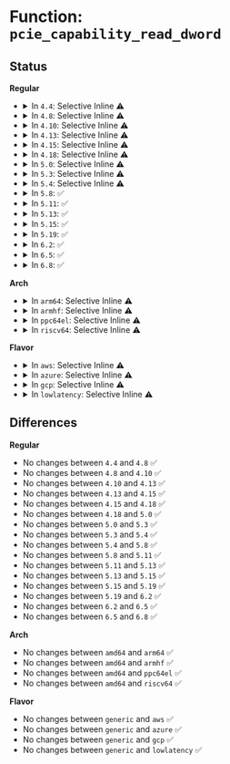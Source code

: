 # Function: <code>pcie_capability_read_dword</code>

## Status
<b>Regular</b>
<ul>
<li>
<details>
<summary>In <code>4.4</code>: Selective Inline ⚠️</summary>

```c
int pcie_capability_read_dword(struct pci_dev *dev, int pos, u32 *val);
```

**Collision:** Unique Global

**Inline:** Selective

**Transformation:** False

**Instances:**

```
In drivers/pci/access.c (ffffffff8142e530)
Location: drivers/pci/access.c:684
Inline: True
Direct callers:
  - drivers/pci/access.c:pcie_capability_clear_and_set_dword
  - drivers/pci/probe.c:pci_setup_device
  - drivers/pci/probe.c:pci_add_new_bus
  - drivers/pci/pci.c:pci_configure_ari
  - drivers/pci/pcie/aspm.c:pcie_get_aspm_reg
  - drivers/pci/pcie/aspm.c:pcie_aspm_init_link_state
  - drivers/pci/pcie/aspm.c:pcie_aspm_init_link_state
  - drivers/pci/pcie/aspm.c:pcie_aspm_init_link_state
  - drivers/pci/pcie/portdrv_core.c:pcie_port_device_register
  - drivers/pci/pcie/pme.c:pcie_pme_irq
  - drivers/pci/pcie/pme.c:pcie_pme_work_fn
  - drivers/pci/hotplug/pciehp_hpc.c:pcie_init
  - drivers/pci/hotplug/pciehp_hpc.c:pcie_init
  - drivers/pci/hotplug/acpiphp_glue.c:acpiphp_add_context
```
**Symbols:**

```
ffffffff8142e530-ffffffff8142e5c6: pcie_capability_read_dword (STB_GLOBAL)
```
</details>
</li>
<li>
<details>
<summary>In <code>4.8</code>: Selective Inline ⚠️</summary>

```c
int pcie_capability_read_dword(struct pci_dev *dev, int pos, u32 *val);
```

**Collision:** Unique Global

**Inline:** Selective

**Transformation:** False

**Instances:**

```
In drivers/pci/access.c (ffffffff81479af0)
Location: drivers/pci/access.c:795
Inline: True
Direct callers:
  - drivers/pci/access.c:pcie_capability_clear_and_set_dword
  - drivers/pci/probe.c:pci_setup_device
  - drivers/pci/probe.c:pci_add_new_bus
  - drivers/pci/pci.c:pci_configure_ari
  - drivers/pci/pcie/aspm.c:pcie_aspm_init_link_state
  - drivers/pci/pcie/aspm.c:pcie_aspm_init_link_state
  - drivers/pci/pcie/aspm.c:pcie_aspm_init_link_state
  - drivers/pci/pcie/aspm.c:pcie_get_aspm_reg
  - drivers/pci/pcie/pme.c:pcie_pme_irq
  - drivers/pci/pcie/pme.c:pcie_pme_work_fn
  - drivers/pci/hotplug/pciehp_hpc.c:pcie_init
  - drivers/pci/hotplug/pciehp_hpc.c:pcie_init
  - drivers/pci/hotplug/acpiphp_glue.c:acpiphp_add_context
```
**Symbols:**

```
ffffffff81479af0-ffffffff81479b89: pcie_capability_read_dword (STB_GLOBAL)
```
</details>
</li>
<li>
<details>
<summary>In <code>4.10</code>: Selective Inline ⚠️</summary>

```c
int pcie_capability_read_dword(struct pci_dev *dev, int pos, u32 *val);
```

**Collision:** Unique Global

**Inline:** Selective

**Transformation:** False

**Instances:**

```
In drivers/pci/access.c (ffffffff8149af80)
Location: drivers/pci/access.c:807
Inline: True
Direct callers:
  - drivers/pci/access.c:pcie_capability_clear_and_set_dword
  - drivers/pci/probe.c:pci_setup_device
  - drivers/pci/probe.c:pci_add_new_bus
  - drivers/pci/pci.c:pci_configure_ari
  - drivers/pci/pcie/aspm.c:pcie_aspm_init_link_state
  - drivers/pci/pcie/aspm.c:pcie_aspm_init_link_state
  - drivers/pci/pcie/aspm.c:pcie_aspm_init_link_state
  - drivers/pci/pcie/aspm.c:pcie_get_aspm_reg
  - drivers/pci/pcie/pme.c:pcie_pme_irq
  - drivers/pci/pcie/pme.c:pcie_pme_work_fn
  - drivers/pci/hotplug/pciehp_hpc.c:pcie_init
  - drivers/pci/hotplug/pciehp_hpc.c:pcie_init
```
**Symbols:**

```
ffffffff8149af80-ffffffff8149b019: pcie_capability_read_dword (STB_GLOBAL)
```
</details>
</li>
<li>
<details>
<summary>In <code>4.13</code>: Selective Inline ⚠️</summary>

```c
int pcie_capability_read_dword(struct pci_dev *dev, int pos, u32 *val);
```

**Collision:** Unique Global

**Inline:** Selective

**Transformation:** False

**Instances:**

```
In drivers/pci/access.c (ffffffff814a4d40)
Location: drivers/pci/access.c:817
Inline: True
Direct callers:
  - drivers/pci/access.c:pcie_capability_clear_and_set_dword
  - drivers/pci/probe.c:pci_configure_device
  - drivers/pci/probe.c:pci_setup_device
  - drivers/pci/probe.c:pci_add_new_bus
  - drivers/pci/pci.c:pci_configure_ari
  - drivers/pci/pci-sysfs.c:max_link_width_show
  - drivers/pci/pci-sysfs.c:max_link_speed_show
  - drivers/pci/pcie/aspm.c:pcie_aspm_init_link_state
  - drivers/pci/pcie/aspm.c:pcie_aspm_init_link_state
  - drivers/pci/pcie/aspm.c:pcie_aspm_init_link_state
  - drivers/pci/pcie/aspm.c:pcie_get_aspm_reg
  - drivers/pci/pcie/pme.c:pcie_pme_irq
  - drivers/pci/pcie/pme.c:pcie_pme_work_fn
  - drivers/pci/hotplug/pciehp_hpc.c:pcie_init
  - drivers/pci/hotplug/pciehp_hpc.c:pcie_init
```
**Symbols:**

```
ffffffff814a4d40-ffffffff814a4df4: pcie_capability_read_dword (STB_GLOBAL)
```
</details>
</li>
<li>
<details>
<summary>In <code>4.15</code>: Selective Inline ⚠️</summary>

```c
int pcie_capability_read_dword(struct pci_dev *dev, int pos, u32 *val);
```

**Collision:** Unique Global

**Inline:** Selective

**Transformation:** False

**Instances:**

```
In drivers/pci/access.c (ffffffff814e3b20)
Location: drivers/pci/access.c:817
Inline: True
Direct callers:
  - drivers/pci/access.c:pcie_capability_clear_and_set_dword
  - drivers/pci/probe.c:pci_configure_device
  - drivers/pci/probe.c:pci_setup_device
  - drivers/pci/probe.c:pci_add_new_bus
  - drivers/pci/pci.c:pci_configure_ari
  - drivers/pci/pci-sysfs.c:max_link_width_show
  - drivers/pci/pci-sysfs.c:max_link_speed_show
  - drivers/pci/pcie/aspm.c:pcie_aspm_init_link_state
  - drivers/pci/pcie/aspm.c:pcie_aspm_init_link_state
  - drivers/pci/pcie/aspm.c:pcie_aspm_init_link_state
  - drivers/pci/pcie/aspm.c:pcie_get_aspm_reg
  - drivers/pci/pcie/pme.c:pcie_pme_irq
  - drivers/pci/pcie/pme.c:pcie_pme_work_fn
  - drivers/pci/hotplug/pciehp_hpc.c:pcie_init
  - drivers/pci/hotplug/pciehp_hpc.c:pcie_init
```
**Symbols:**

```
ffffffff814e3b20-ffffffff814e3bd4: pcie_capability_read_dword (STB_GLOBAL)
```
</details>
</li>
<li>
<details>
<summary>In <code>4.18</code>: Selective Inline ⚠️</summary>

```c
int pcie_capability_read_dword(struct pci_dev *dev, int pos, u32 *val);
```

**Collision:** Unique Global

**Inline:** Selective

**Transformation:** False

**Instances:**

```
In drivers/pci/access.c (ffffffff81513530)
Location: drivers/pci/access.c:450
Inline: True
Direct callers:
  - drivers/pci/access.c:pcie_capability_clear_and_set_dword
  - drivers/pci/probe.c:pci_configure_device
  - drivers/pci/probe.c:pci_setup_device
  - drivers/pci/probe.c:pci_add_new_bus
  - drivers/pci/pci.c:pcie_bandwidth_capable
  - drivers/pci/pci.c:pci_probe_reset_function
  - drivers/pci/pci.c:pci_enable_atomic_ops_to_root
  - drivers/pci/pci.c:pci_enable_atomic_ops_to_root
  - drivers/pci/pci.c:pci_configure_ari
  - drivers/pci/pcie/aspm.c:pcie_aspm_init_link_state
  - drivers/pci/pcie/aspm.c:pcie_aspm_init_link_state
  - drivers/pci/pcie/aspm.c:pcie_aspm_init_link_state
  - drivers/pci/pcie/aspm.c:pcie_get_aspm_reg
  - drivers/pci/pcie/pme.c:pcie_pme_irq
  - drivers/pci/pcie/pme.c:pcie_pme_work_fn
  - drivers/pci/hotplug/pciehp_hpc.c:pcie_init
  - drivers/pci/hotplug/pciehp_hpc.c:pcie_init
  - drivers/pci/pci-acpi.c:pciehp_is_native
```
**Symbols:**

```
ffffffff81513530-ffffffff815135cf: pcie_capability_read_dword (STB_GLOBAL)
```
</details>
</li>
<li>
<details>
<summary>In <code>5.0</code>: Selective Inline ⚠️</summary>

```c
int pcie_capability_read_dword(struct pci_dev *dev, int pos, u32 *val);
```

**Collision:** Unique Global

**Inline:** Selective

**Transformation:** False

**Instances:**

```
In drivers/pci/access.c (ffffffff81528c70)
Location: drivers/pci/access.c:450
Inline: True
Direct callers:
  - drivers/pci/access.c:pcie_capability_clear_and_set_dword
  - drivers/pci/probe.c:pci_configure_device
  - drivers/pci/probe.c:pci_configure_device
  - drivers/pci/probe.c:pci_configure_device
  - drivers/pci/probe.c:pci_setup_device
  - drivers/pci/probe.c:pci_add_new_bus
  - drivers/pci/pci.c:pcie_bandwidth_capable
  - drivers/pci/pci.c:pci_enable_atomic_ops_to_root
  - drivers/pci/pci.c:pci_enable_atomic_ops_to_root
  - drivers/pci/pci.c:pci_configure_ari
  - drivers/pci/pci-acpi.c:pciehp_is_native
  - drivers/pci/pcie/aspm.c:pcie_aspm_init_link_state
  - drivers/pci/pcie/aspm.c:pcie_aspm_init_link_state
  - drivers/pci/pcie/aspm.c:pcie_aspm_init_link_state
  - drivers/pci/pcie/aspm.c:pcie_get_aspm_reg
  - drivers/pci/pcie/pme.c:pcie_pme_irq
  - drivers/pci/pcie/pme.c:pcie_pme_work_fn
  - drivers/pci/hotplug/pciehp_hpc.c:pcie_init
  - drivers/pci/hotplug/pciehp_hpc.c:pcie_init
```
**Symbols:**

```
ffffffff81528c70-ffffffff81528d2e: pcie_capability_read_dword (STB_GLOBAL)
```
</details>
</li>
<li>
<details>
<summary>In <code>5.3</code>: Selective Inline ⚠️</summary>

```c
int pcie_capability_read_dword(struct pci_dev *dev, int pos, u32 *val);
```

**Collision:** Unique Global

**Inline:** Selective

**Transformation:** False

**Instances:**

```
In drivers/pci/access.c (ffffffff81557d20)
Location: drivers/pci/access.c:450
Inline: True
Direct callers:
  - drivers/pci/access.c:pcie_capability_clear_and_set_dword
  - drivers/pci/probe.c:pci_configure_device
  - drivers/pci/probe.c:pci_configure_device
  - drivers/pci/probe.c:pci_configure_device
  - drivers/pci/probe.c:pci_setup_device
  - drivers/pci/probe.c:pci_add_new_bus
  - drivers/pci/pci.c:pcie_bandwidth_capable
  - drivers/pci/pci.c:pci_enable_atomic_ops_to_root
  - drivers/pci/pci.c:pci_enable_atomic_ops_to_root
  - drivers/pci/pci.c:pci_configure_ari
  - drivers/pci/pci-acpi.c:pciehp_is_native
  - drivers/pci/pcie/aspm.c:pcie_aspm_init_link_state
  - drivers/pci/pcie/aspm.c:pcie_aspm_init_link_state
  - drivers/pci/pcie/aspm.c:pcie_aspm_cap_init
  - drivers/pci/pcie/aspm.c:pcie_get_aspm_reg
  - drivers/pci/pcie/pme.c:pcie_pme_irq
  - drivers/pci/pcie/pme.c:pcie_pme_work_fn
  - drivers/pci/hotplug/pciehp_hpc.c:pcie_init
  - drivers/pci/hotplug/pciehp_hpc.c:pcie_init
```
**Symbols:**

```
ffffffff81557d20-ffffffff81557ddd: pcie_capability_read_dword (STB_GLOBAL)
```
</details>
</li>
<li>
<details>
<summary>In <code>5.4</code>: Selective Inline ⚠️</summary>

```c
int pcie_capability_read_dword(struct pci_dev *dev, int pos, u32 *val);
```

**Collision:** Unique Global

**Inline:** Selective

**Transformation:** False

**Instances:**

```
In drivers/pci/access.c (ffffffff81579330)
Location: drivers/pci/access.c:441
Inline: True
Direct callers:
  - drivers/pci/access.c:pcie_capability_clear_and_set_dword
  - drivers/pci/probe.c:pci_configure_device
  - drivers/pci/probe.c:pci_configure_device
  - drivers/pci/probe.c:pci_configure_device
  - drivers/pci/probe.c:pci_setup_device
  - drivers/pci/probe.c:pci_add_new_bus
  - drivers/pci/pci.c:pcie_bandwidth_capable
  - drivers/pci/pci.c:pci_enable_atomic_ops_to_root
  - drivers/pci/pci.c:pci_enable_atomic_ops_to_root
  - drivers/pci/pci.c:pci_configure_ari
  - drivers/pci/pci-acpi.c:pciehp_is_native
  - drivers/pci/pcie/aspm.c:pcie_aspm_init_link_state
  - drivers/pci/pcie/aspm.c:pcie_aspm_init_link_state
  - drivers/pci/pcie/aspm.c:pcie_aspm_cap_init
  - drivers/pci/pcie/aspm.c:pcie_get_aspm_reg
  - drivers/pci/pcie/pme.c:pcie_pme_irq
  - drivers/pci/pcie/pme.c:pcie_pme_work_fn
  - drivers/pci/hotplug/pciehp_hpc.c:pcie_init
  - drivers/pci/hotplug/pciehp_hpc.c:pcie_init
```
**Symbols:**

```
ffffffff81579330-ffffffff815793ed: pcie_capability_read_dword (STB_GLOBAL)
```
</details>
</li>
<li>
<details>
<summary>In <code>5.8</code>: ✅</summary>

```c
int pcie_capability_read_dword(struct pci_dev *dev, int pos, u32 *val);
```

**Collision:** Unique Global

**Inline:** No

**Transformation:** False

**Instances:**

```
In drivers/pci/access.c (ffffffff8161e400)
Location: drivers/pci/access.c:437
Inline: False
Direct callers:
  - drivers/pci/access.c:pcie_capability_clear_and_set_dword
  - drivers/pci/probe.c:pci_configure_device
  - drivers/pci/probe.c:pci_configure_device
  - drivers/pci/probe.c:pci_configure_ltr
  - drivers/pci/probe.c:pci_configure_ltr
  - drivers/pci/probe.c:pci_setup_device
  - drivers/pci/probe.c:pci_set_bus_speed
  - drivers/pci/pci.c:pcie_bandwidth_capable
  - drivers/pci/pci.c:pcie_get_speed_cap
  - drivers/pci/pci.c:pcie_get_speed_cap
  - drivers/pci/pci.c:pci_probe_reset_function
  - drivers/pci/pci.c:pci_enable_atomic_ops_to_root
  - drivers/pci/pci.c:pci_enable_atomic_ops_to_root
  - drivers/pci/pci.c:pci_configure_ari
  - drivers/pci/pcie/aspm.c:pcie_aspm_init_link_state
  - drivers/pci/pcie/aspm.c:pcie_aspm_init_link_state
  - drivers/pci/pcie/aspm.c:pcie_aspm_cap_init
  - drivers/pci/pcie/aspm.c:pcie_get_aspm_reg
  - drivers/pci/pcie/pme.c:pcie_pme_irq
  - drivers/pci/pcie/pme.c:pcie_pme_work_fn
  - drivers/pci/pci-acpi.c:pciehp_is_native
  - drivers/pci/hotplug/pciehp_hpc.c:pcie_init
  - drivers/pci/hotplug/pciehp_hpc.c:pcie_init
  - drivers/pci/hotplug/pciehp_hpc.c:pcie_init
```
**Symbols:**

```
ffffffff8161e400-ffffffff8161e4b9: pcie_capability_read_dword (STB_GLOBAL)
```
</details>
</li>
<li>
<details>
<summary>In <code>5.11</code>: ✅</summary>

```c
int pcie_capability_read_dword(struct pci_dev *dev, int pos, u32 *val);
```

**Collision:** Unique Global

**Inline:** No

**Transformation:** False

**Instances:**

```
In drivers/pci/access.c (ffffffff81644c20)
Location: drivers/pci/access.c:437
Inline: False
Direct callers:
  - drivers/pci/access.c:pcie_capability_clear_and_set_dword
  - drivers/pci/probe.c:pci_configure_device
  - drivers/pci/probe.c:pci_configure_device
  - drivers/pci/probe.c:pci_configure_ltr
  - drivers/pci/probe.c:pci_configure_ltr
  - drivers/pci/probe.c:pci_setup_device
  - drivers/pci/probe.c:pci_set_bus_speed
  - drivers/pci/pci.c:pcie_bandwidth_capable
  - drivers/pci/pci.c:pcie_get_speed_cap
  - drivers/pci/pci.c:pcie_get_speed_cap
  - drivers/pci/pci.c:pci_probe_reset_function
  - drivers/pci/pci.c:pci_enable_atomic_ops_to_root
  - drivers/pci/pci.c:pci_enable_atomic_ops_to_root
  - drivers/pci/pci.c:pci_configure_ari
  - drivers/pci/pcie/aspm.c:pcie_aspm_init_link_state
  - drivers/pci/pcie/aspm.c:pcie_aspm_init_link_state
  - drivers/pci/pcie/aspm.c:pcie_aspm_cap_init
  - drivers/pci/pcie/aspm.c:pcie_aspm_cap_init
  - drivers/pci/pcie/aspm.c:pcie_aspm_cap_init
  - drivers/pci/pcie/aspm.c:pcie_aspm_cap_init
  - drivers/pci/pcie/aspm.c:pcie_aspm_cap_init
  - drivers/pci/pcie/pme.c:pcie_pme_irq
  - drivers/pci/pcie/pme.c:pcie_pme_work_fn
  - drivers/pci/pci-acpi.c:pciehp_is_native
  - drivers/pci/hotplug/pciehp_hpc.c:pcie_init
  - drivers/pci/hotplug/pciehp_hpc.c:pcie_init
  - drivers/pci/hotplug/pciehp_hpc.c:pcie_init
```
**Symbols:**

```
ffffffff81644c20-ffffffff81644cdf: pcie_capability_read_dword (STB_GLOBAL)
```
</details>
</li>
<li>
<details>
<summary>In <code>5.13</code>: ✅</summary>

```c
int pcie_capability_read_dword(struct pci_dev *dev, int pos, u32 *val);
```

**Collision:** Unique Global

**Inline:** No

**Transformation:** False

**Instances:**

```
In drivers/pci/access.c (ffffffff816278c0)
Location: drivers/pci/access.c:437
Inline: False
Direct callers:
  - drivers/pci/access.c:pcie_capability_clear_and_set_dword
  - drivers/pci/probe.c:pci_configure_device
  - drivers/pci/probe.c:pci_configure_ltr
  - drivers/pci/probe.c:pci_configure_ltr
  - drivers/pci/probe.c:pci_setup_device
  - drivers/pci/probe.c:pci_set_bus_speed
  - drivers/pci/pci.c:pcie_bandwidth_capable
  - drivers/pci/pci.c:pcie_get_speed_cap
  - drivers/pci/pci.c:pcie_get_speed_cap
  - drivers/pci/pci.c:pci_probe_reset_function
  - drivers/pci/pci.c:pci_enable_atomic_ops_to_root
  - drivers/pci/pci.c:pci_enable_atomic_ops_to_root
  - drivers/pci/pci.c:pci_configure_ari
  - drivers/pci/pcie/aspm.c:pcie_aspm_init_link_state
  - drivers/pci/pcie/aspm.c:pcie_aspm_init_link_state
  - drivers/pci/pcie/aspm.c:pcie_aspm_cap_init
  - drivers/pci/pcie/aspm.c:pcie_aspm_cap_init
  - drivers/pci/pcie/aspm.c:pcie_aspm_cap_init
  - drivers/pci/pcie/aspm.c:pcie_aspm_cap_init
  - drivers/pci/pcie/aspm.c:pcie_aspm_cap_init
  - drivers/pci/pcie/pme.c:pcie_pme_irq
  - drivers/pci/pcie/pme.c:pcie_pme_work_fn
  - drivers/pci/pci-acpi.c:pciehp_is_native
  - drivers/pci/hotplug/pciehp_hpc.c:pcie_init
  - drivers/pci/hotplug/pciehp_hpc.c:pcie_init
  - drivers/pci/hotplug/pciehp_hpc.c:pcie_init
```
**Symbols:**

```
ffffffff816278c0-ffffffff8162797b: pcie_capability_read_dword (STB_GLOBAL)
```
</details>
</li>
<li>
<details>
<summary>In <code>5.15</code>: ✅</summary>

```c
int pcie_capability_read_dword(struct pci_dev *dev, int pos, u32 *val);
```

**Collision:** Unique Global

**Inline:** No

**Transformation:** False

**Instances:**

```
In drivers/pci/access.c (ffffffff816971c0)
Location: drivers/pci/access.c:437
Inline: False
Direct callers:
  - drivers/pci/access.c:pcie_capability_clear_and_set_dword
  - drivers/pci/probe.c:pci_configure_device
  - drivers/pci/probe.c:pci_configure_ltr
  - drivers/pci/probe.c:pci_configure_ltr
  - drivers/pci/probe.c:pci_setup_device
  - drivers/pci/probe.c:pci_set_bus_speed
  - drivers/pci/pci.c:pcie_bandwidth_capable
  - drivers/pci/pci.c:pcie_get_speed_cap
  - drivers/pci/pci.c:pcie_get_speed_cap
  - drivers/pci/pci.c:pci_enable_atomic_ops_to_root
  - drivers/pci/pci.c:pci_enable_atomic_ops_to_root
  - drivers/pci/pci.c:pci_configure_ari
  - drivers/pci/pci.c:pci_bridge_reconfigure_ltr
  - drivers/pci/pcie/portdrv_core.c:get_port_device_capability
  - drivers/pci/pcie/aspm.c:pcie_aspm_init_link_state
  - drivers/pci/pcie/aspm.c:pcie_aspm_init_link_state
  - drivers/pci/pcie/aspm.c:pcie_aspm_cap_init
  - drivers/pci/pcie/aspm.c:pcie_aspm_cap_init
  - drivers/pci/pcie/aspm.c:pcie_aspm_cap_init
  - drivers/pci/pcie/aspm.c:pcie_aspm_cap_init
  - drivers/pci/pcie/aspm.c:pcie_aspm_cap_init
  - drivers/pci/pcie/pme.c:pcie_pme_irq
  - drivers/pci/pcie/pme.c:pcie_pme_work_fn
  - drivers/pci/pci-acpi.c:pciehp_is_native
  - drivers/pci/hotplug/pciehp_hpc.c:pcie_init
  - drivers/pci/hotplug/pciehp_hpc.c:pcie_init
  - drivers/pci/hotplug/pciehp_hpc.c:pcie_init
```
**Symbols:**

```
ffffffff816971c0-ffffffff8169727b: pcie_capability_read_dword (STB_GLOBAL)
```
</details>
</li>
<li>
<details>
<summary>In <code>5.19</code>: ✅</summary>

```c
int pcie_capability_read_dword(struct pci_dev *dev, int pos, u32 *val);
```

**Collision:** Unique Global

**Inline:** No

**Transformation:** False

**Instances:**

```
In drivers/pci/access.c (ffffffff817b8960)
Location: drivers/pci/access.c:442
Inline: False
Direct callers:
  - drivers/pci/access.c:pcie_capability_clear_and_set_dword
  - drivers/pci/probe.c:pci_configure_device
  - drivers/pci/probe.c:pci_configure_ltr
  - drivers/pci/probe.c:pci_configure_ltr
  - drivers/pci/probe.c:pci_configure_extended_tags
  - drivers/pci/probe.c:pci_setup_device
  - drivers/pci/probe.c:pci_set_bus_speed
  - drivers/pci/pci.c:pcie_bandwidth_capable
  - drivers/pci/pci.c:pcie_get_speed_cap
  - drivers/pci/pci.c:pcie_get_speed_cap
  - drivers/pci/pci.c:pci_enable_atomic_ops_to_root
  - drivers/pci/pci.c:pci_enable_atomic_ops_to_root
  - drivers/pci/pci.c:pci_configure_ari
  - drivers/pci/pci.c:pci_bridge_reconfigure_ltr
  - drivers/pci/pcie/portdrv_core.c:get_port_device_capability
  - drivers/pci/pcie/aspm.c:pcie_aspm_init_link_state
  - drivers/pci/pcie/aspm.c:pcie_aspm_init_link_state
  - drivers/pci/pcie/aspm.c:pcie_aspm_cap_init
  - drivers/pci/pcie/aspm.c:pcie_aspm_cap_init
  - drivers/pci/pcie/aspm.c:pcie_aspm_cap_init
  - drivers/pci/pcie/aspm.c:pcie_aspm_cap_init
  - drivers/pci/pcie/aspm.c:pcie_aspm_check_latency
  - drivers/pci/pcie/aspm.c:pcie_aspm_check_latency
  - drivers/pci/pcie/pme.c:pcie_pme_irq
  - drivers/pci/pcie/pme.c:pcie_pme_work_fn
  - drivers/pci/pci-acpi.c:pciehp_is_native
  - drivers/pci/hotplug/pciehp_hpc.c:quirk_cmd_compl
  - drivers/pci/hotplug/pciehp_hpc.c:pcie_init
  - drivers/pci/hotplug/pciehp_hpc.c:pcie_init
  - drivers/pci/hotplug/pciehp_hpc.c:pcie_init
```
**Symbols:**

```
ffffffff817b8960-ffffffff817b8a2b: pcie_capability_read_dword (STB_GLOBAL)
```
</details>
</li>
<li>
<details>
<summary>In <code>6.2</code>: ✅</summary>

```c
int pcie_capability_read_dword(struct pci_dev *dev, int pos, u32 *val);
```

**Collision:** Unique Global

**Inline:** No

**Transformation:** False

**Instances:**

```
In drivers/pci/access.c (ffffffff818d33d0)
Location: drivers/pci/access.c:448
Inline: False
Direct callers:
  - drivers/pci/access.c:pcie_capability_clear_and_set_dword
  - drivers/pci/probe.c:pci_configure_device
  - drivers/pci/probe.c:pci_configure_ltr
  - drivers/pci/probe.c:pci_configure_ltr
  - drivers/pci/probe.c:pci_configure_extended_tags
  - drivers/pci/probe.c:pci_setup_device
  - drivers/pci/probe.c:pci_set_bus_speed
  - drivers/pci/pci.c:pcie_bandwidth_capable
  - drivers/pci/pci.c:pcie_get_speed_cap
  - drivers/pci/pci.c:pcie_get_speed_cap
  - drivers/pci/pci.c:pci_enable_atomic_ops_to_root
  - drivers/pci/pci.c:pci_enable_atomic_ops_to_root
  - drivers/pci/pci.c:pci_configure_ari
  - drivers/pci/pci.c:pci_bridge_reconfigure_ltr
  - drivers/pci/pcie/portdrv.c:get_port_device_capability
  - drivers/pci/pcie/aspm.c:pcie_aspm_init_link_state
  - drivers/pci/pcie/aspm.c:pcie_aspm_init_link_state
  - drivers/pci/pcie/aspm.c:pcie_aspm_cap_init
  - drivers/pci/pcie/aspm.c:pcie_aspm_cap_init
  - drivers/pci/pcie/aspm.c:pcie_aspm_cap_init
  - drivers/pci/pcie/aspm.c:pcie_aspm_cap_init
  - drivers/pci/pcie/aspm.c:pcie_aspm_check_latency
  - drivers/pci/pcie/aspm.c:pcie_aspm_check_latency
  - drivers/pci/pcie/pme.c:pcie_pme_irq
  - drivers/pci/pcie/pme.c:pcie_pme_work_fn
  - drivers/pci/pci-acpi.c:pciehp_is_native
  - drivers/pci/hotplug/pciehp_hpc.c:quirk_cmd_compl
  - drivers/pci/hotplug/pciehp_hpc.c:pcie_init
  - drivers/pci/hotplug/pciehp_hpc.c:pcie_init
  - drivers/pci/hotplug/pciehp_hpc.c:pcie_init
```
**Symbols:**

```
ffffffff818d33d0-ffffffff818d349b: pcie_capability_read_dword (STB_GLOBAL)
```
</details>
</li>
<li>
<details>
<summary>In <code>6.5</code>: ✅</summary>

```c
int pcie_capability_read_dword(struct pci_dev *dev, int pos, u32 *val);
```

**Collision:** Unique Global

**Inline:** No

**Transformation:** False

**Instances:**

```
In drivers/pci/access.c (ffffffff81916430)
Location: drivers/pci/access.c:448
Inline: False
Direct callers:
  - drivers/pci/access.c:pcie_capability_clear_and_set_dword
  - drivers/pci/probe.c:pci_configure_device
  - drivers/pci/probe.c:pci_configure_ltr
  - drivers/pci/probe.c:pci_configure_ltr
  - drivers/pci/probe.c:pci_configure_extended_tags
  - drivers/pci/probe.c:pci_setup_device
  - drivers/pci/probe.c:set_pcie_port_type
  - drivers/pci/probe.c:pci_set_bus_speed
  - drivers/pci/pci.c:pcie_bandwidth_capable
  - drivers/pci/pci.c:pcie_get_speed_cap
  - drivers/pci/pci.c:pcie_get_speed_cap
  - drivers/pci/pci.c:pci_enable_atomic_ops_to_root
  - drivers/pci/pci.c:pci_enable_atomic_ops_to_root
  - drivers/pci/pci.c:pci_configure_ari
  - drivers/pci/pci.c:pci_bridge_reconfigure_ltr
  - drivers/pci/pcie/portdrv.c:get_port_device_capability
  - drivers/pci/pcie/aspm.c:pcie_aspm_init_link_state
  - drivers/pci/pcie/aspm.c:pcie_aspm_init_link_state
  - drivers/pci/pcie/aspm.c:pcie_aspm_cap_init
  - drivers/pci/pcie/aspm.c:pcie_aspm_cap_init
  - drivers/pci/pcie/aspm.c:pcie_aspm_cap_init
  - drivers/pci/pcie/aspm.c:pcie_aspm_cap_init
  - drivers/pci/pcie/aspm.c:pcie_aspm_check_latency
  - drivers/pci/pcie/aspm.c:pcie_aspm_check_latency
  - drivers/pci/pcie/pme.c:pcie_pme_irq
  - drivers/pci/pcie/pme.c:pcie_pme_work_fn
  - drivers/pci/pci-acpi.c:pciehp_is_native
  - drivers/pci/quirks.c:pcie_failed_link_retrain
  - drivers/pci/hotplug/pciehp_hpc.c:quirk_cmd_compl
  - drivers/pci/hotplug/pciehp_hpc.c:pcie_init
  - drivers/pci/hotplug/pciehp_hpc.c:pcie_init
```
**Symbols:**

```
ffffffff81916430-ffffffff819164fe: pcie_capability_read_dword (STB_GLOBAL)
```
</details>
</li>
<li>
<details>
<summary>In <code>6.8</code>: ✅</summary>

```c
int pcie_capability_read_dword(struct pci_dev *dev, int pos, u32 *val);
```

**Collision:** Unique Global

**Inline:** No

**Transformation:** False

**Instances:**

```
In drivers/pci/access.c (ffffffff8195e460)
Location: drivers/pci/access.c:448
Inline: False
Direct callers:
  - drivers/pci/access.c:pcie_capability_clear_and_set_dword
  - drivers/pci/probe.c:pci_configure_device
  - drivers/pci/probe.c:pci_configure_ltr
  - drivers/pci/probe.c:pci_configure_ltr
  - drivers/pci/probe.c:pci_configure_extended_tags
  - drivers/pci/probe.c:pci_setup_device
  - drivers/pci/probe.c:set_pcie_port_type
  - drivers/pci/probe.c:pci_set_bus_speed
  - drivers/pci/pci.c:pcie_bandwidth_capable
  - drivers/pci/pci.c:pcie_get_speed_cap
  - drivers/pci/pci.c:pcie_get_speed_cap
  - drivers/pci/pci.c:pci_enable_atomic_ops_to_root
  - drivers/pci/pci.c:pci_enable_atomic_ops_to_root
  - drivers/pci/pci.c:pci_configure_ari
  - drivers/pci/pci.c:pci_bridge_reconfigure_ltr
  - drivers/pci/pcie/portdrv.c:get_port_device_capability
  - drivers/pci/pcie/aspm.c:pcie_aspm_init_link_state
  - drivers/pci/pcie/aspm.c:pcie_aspm_init_link_state
  - drivers/pci/pcie/aspm.c:pcie_aspm_cap_init
  - drivers/pci/pcie/aspm.c:pcie_aspm_cap_init
  - drivers/pci/pcie/aspm.c:pcie_aspm_cap_init
  - drivers/pci/pcie/aspm.c:pcie_aspm_cap_init
  - drivers/pci/pcie/aspm.c:pcie_aspm_check_latency
  - drivers/pci/pcie/aspm.c:pcie_aspm_check_latency
  - drivers/pci/pcie/pme.c:pcie_pme_irq
  - drivers/pci/pcie/pme.c:pcie_pme_work_fn
  - drivers/pci/pci-acpi.c:pciehp_is_native
  - drivers/pci/quirks.c:pcie_failed_link_retrain
  - drivers/pci/hotplug/pciehp_hpc.c:quirk_cmd_compl
  - drivers/pci/hotplug/pciehp_hpc.c:pcie_init
  - drivers/pci/hotplug/pciehp_hpc.c:pcie_init
```
**Symbols:**

```
ffffffff8195e460-ffffffff8195e52e: pcie_capability_read_dword (STB_GLOBAL)
```
</details>
</li>
</ul>
<b>Arch</b>
<ul>
<li>
<details>
<summary>In <code>arm64</code>: Selective Inline ⚠️</summary>

```c
int pcie_capability_read_dword(struct pci_dev *dev, int pos, u32 *val);
```

**Collision:** Unique Global

**Inline:** Selective

**Transformation:** False

**Instances:**

```
In drivers/pci/access.c (ffff8000106db3a8)
Location: drivers/pci/access.c:441
Inline: True
Direct callers:
  - drivers/pci/access.c:pcie_capability_clear_and_set_dword
  - drivers/pci/probe.c:pci_configure_device
  - drivers/pci/probe.c:pci_configure_device
  - drivers/pci/probe.c:pci_configure_device
  - drivers/pci/probe.c:pci_setup_device
  - drivers/pci/probe.c:pci_add_new_bus
  - drivers/pci/pci.c:pcie_bandwidth_capable
  - drivers/pci/pci.c:pci_enable_atomic_ops_to_root
  - drivers/pci/pci.c:pci_enable_atomic_ops_to_root
  - drivers/pci/pci.c:pci_configure_ari
  - drivers/pci/pci-acpi.c:pciehp_is_native
  - drivers/pci/pcie/aspm.c:pcie_aspm_init_link_state
  - drivers/pci/pcie/aspm.c:pcie_aspm_init_link_state
  - drivers/pci/pcie/aspm.c:pcie_aspm_cap_init
  - drivers/pci/pcie/aspm.c:pcie_get_aspm_reg
  - drivers/pci/pcie/pme.c:pcie_pme_irq
  - drivers/pci/pcie/pme.c:pcie_pme_work_fn
  - drivers/pci/hotplug/pciehp_hpc.c:pcie_init
  - drivers/pci/hotplug/pciehp_hpc.c:pcie_init
```
**Symbols:**

```
ffff8000106db3a8-ffff8000106db494: pcie_capability_read_dword (STB_GLOBAL)
```
</details>
</li>
<li>
<details>
<summary>In <code>armhf</code>: Selective Inline ⚠️</summary>

```c
int pcie_capability_read_dword(struct pci_dev *dev, int pos, u32 *val);
```

**Collision:** Unique Global

**Inline:** Selective

**Transformation:** False

**Instances:**

```
In drivers/pci/access.c (c0878048)
Location: drivers/pci/access.c:441
Inline: True
Direct callers:
  - drivers/pci/access.c:pcie_capability_clear_and_set_dword
  - drivers/pci/probe.c:pci_configure_device
  - drivers/pci/probe.c:pci_configure_device
  - drivers/pci/probe.c:pci_configure_device
  - drivers/pci/probe.c:pci_setup_device
  - drivers/pci/probe.c:pci_add_new_bus
  - drivers/pci/pci.c:pcie_bandwidth_capable
  - drivers/pci/pci.c:pci_enable_atomic_ops_to_root
  - drivers/pci/pci.c:pci_enable_atomic_ops_to_root
  - drivers/pci/pci.c:pci_configure_ari
  - drivers/pci/pcie/aspm.c:pcie_aspm_init_link_state
  - drivers/pci/pcie/aspm.c:pcie_aspm_init_link_state
  - drivers/pci/pcie/aspm.c:pcie_aspm_cap_init
  - drivers/pci/pcie/aspm.c:pcie_get_aspm_reg
  - drivers/pci/pcie/pme.c:pcie_pme_irq
  - drivers/pci/pcie/pme.c:pcie_pme_work_fn
```
**Symbols:**

```
c0878048-c0878114: pcie_capability_read_dword (STB_GLOBAL)
```
</details>
</li>
<li>
<details>
<summary>In <code>ppc64el</code>: Selective Inline ⚠️</summary>

```c
int pcie_capability_read_dword(struct pci_dev *dev, int pos, u32 *val);
```

**Collision:** Unique Global

**Inline:** Selective

**Transformation:** False

**Instances:**

```
In drivers/pci/access.c (c000000000852fe0)
Location: drivers/pci/access.c:441
Inline: True
Direct callers:
  - drivers/pci/access.c:pcie_capability_clear_and_set_dword
  - drivers/pci/probe.c:pci_device_add
  - drivers/pci/probe.c:pci_setup_device
  - drivers/pci/probe.c:pci_add_new_bus
  - drivers/pci/pci.c:pcie_bandwidth_capable
  - drivers/pci/pci.c:pci_enable_atomic_ops_to_root
  - drivers/pci/pci.c:pci_enable_atomic_ops_to_root
  - drivers/pci/pci.c:pci_configure_ari
```
**Symbols:**

```
c000000000852fe0-c000000000853138: pcie_capability_read_dword (STB_GLOBAL)
```
</details>
</li>
<li>
<details>
<summary>In <code>riscv64</code>: Selective Inline ⚠️</summary>

```c
int pcie_capability_read_dword(struct pci_dev *dev, int pos, u32 *val);
```

**Collision:** Unique Global

**Inline:** Selective

**Transformation:** False

**Instances:**

```
In drivers/pci/access.c (ffffffe0004b4154)
Location: drivers/pci/access.c:441
Inline: True
Direct callers:
  - drivers/pci/access.c:pcie_capability_clear_and_set_dword
  - drivers/pci/probe.c:pci_configure_device
  - drivers/pci/probe.c:pci_configure_device
  - drivers/pci/probe.c:pci_configure_device
  - drivers/pci/probe.c:pci_setup_device
  - drivers/pci/probe.c:pci_add_new_bus
  - drivers/pci/pci.c:pcie_bandwidth_capable
  - drivers/pci/pci.c:pci_enable_atomic_ops_to_root
  - drivers/pci/pci.c:pci_enable_atomic_ops_to_root
  - drivers/pci/pci.c:pci_configure_ari
  - drivers/pci/pcie/aspm.c:pcie_aspm_init_link_state
  - drivers/pci/pcie/aspm.c:pcie_aspm_init_link_state
  - drivers/pci/pcie/aspm.c:pcie_aspm_cap_init
  - drivers/pci/pcie/aspm.c:pcie_get_aspm_reg
  - drivers/pci/pcie/pme.c:pcie_pme_irq
  - drivers/pci/pcie/pme.c:pcie_pme_work_fn
  - drivers/pci/hotplug/pciehp_hpc.c:pcie_init
  - drivers/pci/hotplug/pciehp_hpc.c:pcie_init
```
**Symbols:**

```
ffffffe0004b4154-ffffffe0004b4204: pcie_capability_read_dword (STB_GLOBAL)
```
</details>
</li>
</ul>
<b>Flavor</b>
<ul>
<li>
<details>
<summary>In <code>aws</code>: Selective Inline ⚠️</summary>

```c
int pcie_capability_read_dword(struct pci_dev *dev, int pos, u32 *val);
```

**Collision:** Unique Global

**Inline:** Selective

**Transformation:** False

**Instances:**

```
In drivers/pci/access.c (ffffffff8156d850)
Location: drivers/pci/access.c:441
Inline: True
Direct callers:
  - drivers/pci/access.c:pcie_capability_clear_and_set_dword
  - drivers/pci/probe.c:pci_configure_device
  - drivers/pci/probe.c:pci_configure_device
  - drivers/pci/probe.c:pci_configure_device
  - drivers/pci/probe.c:pci_setup_device
  - drivers/pci/probe.c:pci_add_new_bus
  - drivers/pci/pci.c:pcie_bandwidth_capable
  - drivers/pci/pci.c:pci_enable_atomic_ops_to_root
  - drivers/pci/pci.c:pci_enable_atomic_ops_to_root
  - drivers/pci/pci.c:pci_configure_ari
  - drivers/pci/pci-acpi.c:pciehp_is_native
  - drivers/pci/pcie/aspm.c:pcie_aspm_init_link_state
  - drivers/pci/pcie/aspm.c:pcie_aspm_init_link_state
  - drivers/pci/pcie/aspm.c:pcie_aspm_cap_init
  - drivers/pci/pcie/aspm.c:pcie_get_aspm_reg
  - drivers/pci/pcie/pme.c:pcie_pme_irq
  - drivers/pci/pcie/pme.c:pcie_pme_work_fn
  - drivers/pci/hotplug/pciehp_hpc.c:pcie_init
  - drivers/pci/hotplug/pciehp_hpc.c:pcie_init
```
**Symbols:**

```
ffffffff8156d850-ffffffff8156d90d: pcie_capability_read_dword (STB_GLOBAL)
```
</details>
</li>
<li>
<details>
<summary>In <code>azure</code>: Selective Inline ⚠️</summary>

```c
int pcie_capability_read_dword(struct pci_dev *dev, int pos, u32 *val);
```

**Collision:** Unique Global

**Inline:** Selective

**Transformation:** False

**Instances:**

```
In drivers/pci/access.c (ffffffff8155bfc0)
Location: drivers/pci/access.c:441
Inline: True
Direct callers:
  - drivers/pci/access.c:pcie_capability_clear_and_set_dword
  - drivers/pci/probe.c:pci_configure_device
  - drivers/pci/probe.c:pci_configure_device
  - drivers/pci/probe.c:pci_configure_device
  - drivers/pci/probe.c:pci_setup_device
  - drivers/pci/probe.c:pci_add_new_bus
  - drivers/pci/pci.c:pcie_bandwidth_capable
  - drivers/pci/pci.c:pci_enable_atomic_ops_to_root
  - drivers/pci/pci.c:pci_enable_atomic_ops_to_root
  - drivers/pci/pci.c:pci_configure_ari
  - drivers/pci/pci-acpi.c:pciehp_is_native
  - drivers/pci/pcie/aspm.c:pcie_aspm_init_link_state
  - drivers/pci/pcie/aspm.c:pcie_aspm_init_link_state
  - drivers/pci/pcie/aspm.c:pcie_aspm_cap_init
  - drivers/pci/pcie/aspm.c:pcie_get_aspm_reg
  - drivers/pci/pcie/pme.c:pcie_pme_irq
  - drivers/pci/pcie/pme.c:pcie_pme_work_fn
  - drivers/pci/hotplug/pciehp_hpc.c:pcie_init
  - drivers/pci/hotplug/pciehp_hpc.c:pcie_init
```
**Symbols:**

```
ffffffff8155bfc0-ffffffff8155c07d: pcie_capability_read_dword (STB_GLOBAL)
```
</details>
</li>
<li>
<details>
<summary>In <code>gcp</code>: Selective Inline ⚠️</summary>

```c
int pcie_capability_read_dword(struct pci_dev *dev, int pos, u32 *val);
```

**Collision:** Unique Global

**Inline:** Selective

**Transformation:** False

**Instances:**

```
In drivers/pci/access.c (ffffffff8156d080)
Location: drivers/pci/access.c:441
Inline: True
Direct callers:
  - drivers/pci/access.c:pcie_capability_clear_and_set_dword
  - drivers/pci/probe.c:pci_configure_device
  - drivers/pci/probe.c:pci_configure_device
  - drivers/pci/probe.c:pci_configure_device
  - drivers/pci/probe.c:pci_setup_device
  - drivers/pci/probe.c:pci_add_new_bus
  - drivers/pci/pci.c:pcie_bandwidth_capable
  - drivers/pci/pci.c:pci_enable_atomic_ops_to_root
  - drivers/pci/pci.c:pci_enable_atomic_ops_to_root
  - drivers/pci/pci.c:pci_configure_ari
  - drivers/pci/pci-acpi.c:pciehp_is_native
  - drivers/pci/pcie/aspm.c:pcie_aspm_init_link_state
  - drivers/pci/pcie/aspm.c:pcie_aspm_init_link_state
  - drivers/pci/pcie/aspm.c:pcie_aspm_cap_init
  - drivers/pci/pcie/aspm.c:pcie_get_aspm_reg
  - drivers/pci/pcie/pme.c:pcie_pme_irq
  - drivers/pci/pcie/pme.c:pcie_pme_work_fn
  - drivers/pci/hotplug/pciehp_hpc.c:pcie_init
  - drivers/pci/hotplug/pciehp_hpc.c:pcie_init
```
**Symbols:**

```
ffffffff8156d080-ffffffff8156d13d: pcie_capability_read_dword (STB_GLOBAL)
```
</details>
</li>
<li>
<details>
<summary>In <code>lowlatency</code>: Selective Inline ⚠️</summary>

```c
int pcie_capability_read_dword(struct pci_dev *dev, int pos, u32 *val);
```

**Collision:** Unique Global

**Inline:** Selective

**Transformation:** False

**Instances:**

```
In drivers/pci/access.c (ffffffff81587b80)
Location: drivers/pci/access.c:441
Inline: True
Direct callers:
  - drivers/pci/access.c:pcie_capability_clear_and_set_dword
  - drivers/pci/probe.c:pci_configure_device
  - drivers/pci/probe.c:pci_configure_device
  - drivers/pci/probe.c:pci_configure_device
  - drivers/pci/probe.c:pci_setup_device
  - drivers/pci/probe.c:pci_add_new_bus
  - drivers/pci/pci.c:pcie_bandwidth_capable
  - drivers/pci/pci.c:pci_enable_atomic_ops_to_root
  - drivers/pci/pci.c:pci_enable_atomic_ops_to_root
  - drivers/pci/pci.c:pci_configure_ari
  - drivers/pci/pci-acpi.c:pciehp_is_native
  - drivers/pci/pcie/aspm.c:pcie_aspm_init_link_state
  - drivers/pci/pcie/aspm.c:pcie_aspm_init_link_state
  - drivers/pci/pcie/aspm.c:pcie_aspm_cap_init
  - drivers/pci/pcie/aspm.c:pcie_get_aspm_reg
  - drivers/pci/pcie/pme.c:pcie_pme_irq
  - drivers/pci/pcie/pme.c:pcie_pme_work_fn
  - drivers/pci/hotplug/pciehp_hpc.c:pcie_init
  - drivers/pci/hotplug/pciehp_hpc.c:pcie_init
```
**Symbols:**

```
ffffffff81587b80-ffffffff81587c3d: pcie_capability_read_dword (STB_GLOBAL)
```
</details>
</li>
</ul>

## Differences
<b>Regular</b>
<ul>
<li>
No changes between <code>4.4</code> and <code>4.8</code> ✅
</li>
<li>
No changes between <code>4.8</code> and <code>4.10</code> ✅
</li>
<li>
No changes between <code>4.10</code> and <code>4.13</code> ✅
</li>
<li>
No changes between <code>4.13</code> and <code>4.15</code> ✅
</li>
<li>
No changes between <code>4.15</code> and <code>4.18</code> ✅
</li>
<li>
No changes between <code>4.18</code> and <code>5.0</code> ✅
</li>
<li>
No changes between <code>5.0</code> and <code>5.3</code> ✅
</li>
<li>
No changes between <code>5.3</code> and <code>5.4</code> ✅
</li>
<li>
No changes between <code>5.4</code> and <code>5.8</code> ✅
</li>
<li>
No changes between <code>5.8</code> and <code>5.11</code> ✅
</li>
<li>
No changes between <code>5.11</code> and <code>5.13</code> ✅
</li>
<li>
No changes between <code>5.13</code> and <code>5.15</code> ✅
</li>
<li>
No changes between <code>5.15</code> and <code>5.19</code> ✅
</li>
<li>
No changes between <code>5.19</code> and <code>6.2</code> ✅
</li>
<li>
No changes between <code>6.2</code> and <code>6.5</code> ✅
</li>
<li>
No changes between <code>6.5</code> and <code>6.8</code> ✅
</li>
</ul>
<b>Arch</b>
<ul>
<li>
No changes between <code>amd64</code> and <code>arm64</code> ✅
</li>
<li>
No changes between <code>amd64</code> and <code>armhf</code> ✅
</li>
<li>
No changes between <code>amd64</code> and <code>ppc64el</code> ✅
</li>
<li>
No changes between <code>amd64</code> and <code>riscv64</code> ✅
</li>
</ul>
<b>Flavor</b>
<ul>
<li>
No changes between <code>generic</code> and <code>aws</code> ✅
</li>
<li>
No changes between <code>generic</code> and <code>azure</code> ✅
</li>
<li>
No changes between <code>generic</code> and <code>gcp</code> ✅
</li>
<li>
No changes between <code>generic</code> and <code>lowlatency</code> ✅
</li>
</ul>
